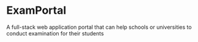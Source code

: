 # ExamPortal
A full-stack web application portal that can help schools or universities to conduct examination for their students
